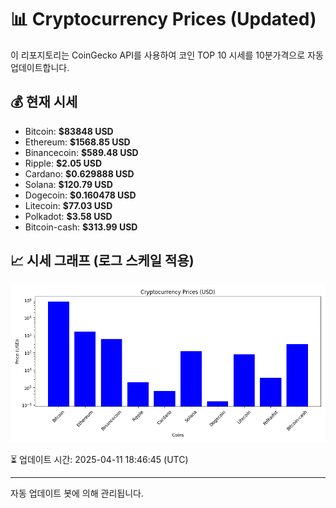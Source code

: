 
# 📊 Cryptocurrency Prices (Updated)

이 리포지토리는 CoinGecko API를 사용하여 코인 TOP 10 시세를 10분가격으로 자동 업데이트합니다.

## 💰 현재 시세
- Bitcoin: **$83848 USD**
- Ethereum: **$1568.85 USD**
- Binancecoin: **$589.48 USD**
- Ripple: **$2.05 USD**
- Cardano: **$0.629888 USD**
- Solana: **$120.79 USD**
- Dogecoin: **$0.160478 USD**
- Litecoin: **$77.03 USD**
- Polkadot: **$3.58 USD**
- Bitcoin-cash: **$313.99 USD**

## 📈 시세 그래프 (로그 스케일 적용)
![Crypto Prices](crypto_prices.png)

⏳ 업데이트 시간: 2025-04-11 18:46:45 (UTC)

---
자동 업데이트 봇에 의해 관리됩니다.
